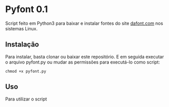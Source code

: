 # Pyfont 0.1
Script feito em Python3 para baixar e instalar fontes do site [dafont.com](www.dafont.com) nos sistemas Linux.

## Instalação
Para instalar, basta clonar ou baixar este repositório. E em seguida executar o arquivo pyfont.py
ou mudar as permissões para executá-lo como script:

```
chmod +x pyfont.py
```

## Uso
Para utilizar o script
